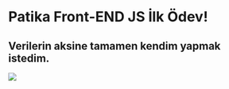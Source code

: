 # Patika Front-END JS İlk Ödev!
## Verilerin aksine tamamen kendim yapmak istedim.

![](https://i.hizliresim.com/38pcvt4.png)